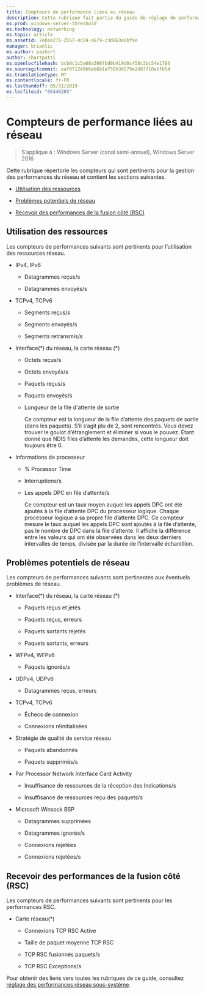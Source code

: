 ```yaml
---
title: Compteurs de performance liées au réseau
description: Cette rubrique fait partie du guide de réglage de performances du sous-système de réseau pour Windows Server 2016.
ms.prod: windows-server-threshold
ms.technology: networking
ms.topic: article
ms.assetid: 7ebaa271-2557-4c24-a679-c3d863e6bf9e
manager: brianlic
ms.author: pashort
author: shortpatti
ms.openlocfilehash: bcb0c1c5a08a306fbd9b419d0c458c3bc54e1786
ms.sourcegitcommit: eaf071249b6eb6b1a758b38579a2d87710abfb54
ms.translationtype: MT
ms.contentlocale: fr-FR
ms.lasthandoff: 05/31/2019
ms.locfileid: "66446205"
---
```

# <a name="network-related-performance-counters"></a>Compteurs de performance liées au réseau

>S’applique à : Windows Server (canal semi-annuel), Windows Server 2016

Cette rubrique répertorie les compteurs qui sont pertinents pour la gestion des performances du réseau et contient les sections suivantes.  
  
-   [Utilisation des ressources](#bkmk_ru)  
  
-   [Problèmes potentiels de réseau](#bkmk_np)  
  
-   [Recevoir des performances de la fusion côté (RSC)](#bkmk_rsc)  
  
##  <a name="bkmk_ru"></a> Utilisation des ressources  

Les compteurs de performances suivants sont pertinents pour l’utilisation des ressources réseau.  
  
- IPv4, IPv6  
  
  -   Datagrammes reçus/s  
  
  -   Datagrammes envoyés/s  
  
- TCPv4, TCPv6  
  
  -   Segments reçus/s  
  
  -   Segments envoyés/s  
  
  -   Segments retransmis/s  
  
- Interface(*) du réseau, la carte réseau (\*)  
  
  - Octets reçus/s  
  
  - Octets envoyés/s  
  
  - Paquets reçus/s  
  
  - Paquets envoyés/s  
  
  - Longueur de la file d'attente de sortie  
  
    Ce compteur est la longueur de la file d’attente des paquets de sortie \(dans les paquets\). S’il s’agit plu de 2, sont rencontrés. Vous devez trouver le goulot d’étranglement et éliminer si vous le pouvez. Étant donné que NDIS files d’attente les demandes, cette longueur doit toujours être 0.  
  
- Informations de processeur  
  
  - % Processor Time  
  
  - Interruptions/s  
  
  - Les appels DPC en file d’attente/s  
  
    Ce compteur est un taux moyen auquel les appels DPC ont été ajoutés à la file d’attente DPC du processeur logique. Chaque processeur logique a sa propre file d’attente DPC. Ce compteur mesure le taux auquel les appels DPC sont ajoutés à la file d’attente, pas le nombre de DPC dans la file d’attente. Il affiche la différence entre les valeurs qui ont été observées dans les deux derniers intervalles de temps, divisée par la durée de l’intervalle échantillon.  
  
##  <a name="bkmk_np"></a> Problèmes potentiels de réseau  

Les compteurs de performances suivants sont pertinentes aux éventuels problèmes de réseau.  
  
-   Interface(*) du réseau, la carte réseau (\*)  
  
    -   Paquets reçus et jetés  
  
    -   Paquets reçus, erreurs  
  
    -   Paquets sortants rejetés  
  
    -   Paquets sortants, erreurs  
  
-   WFPv4, WFPv6  
  
    -   Paquets ignorés/s

-   UDPv4, UDPv6

    -   Datagrammes reçus, erreurs  
  
-   TCPv4, TCPv6  
  
    -   Échecs de connexion  
  
    -   Connexions réinitialisées  
  
-   Stratégie de qualité de service réseau  
  
    -   Paquets abandonnés  
  
    -   Paquets supprimés/s  
  
-   Par Processor Network Interface Card Activity  
  
    -   Insuffisance de ressources de la réception des Indications/s  
  
    -   Insuffisance de ressources reçu des paquets/s  
  
-   Microsoft Winsock BSP  
  
    -   Datagrammes supprimées  
  
    -   Datagrammes ignorés/s  
  
    -   Connexions rejetées  
  
    -   Connexions rejetées/s  
  
##  <a name="bkmk_rsc"></a> Recevoir des performances de la fusion côté (RSC)  

Les compteurs de performances suivants sont pertinents pour les performances RSC.  
  
-   Carte réseau(*)  
  
    -   Connexions TCP RSC Active  
  
    -   Taille de paquet moyenne TCP RSC  
  
    -   TCP RSC fusionnés paquets/s  
  
    -   TCP RSC Exceptions/s

Pour obtenir des liens vers toutes les rubriques de ce guide, consultez [réglage des performances réseau sous-système](net-sub-performance-top.md).